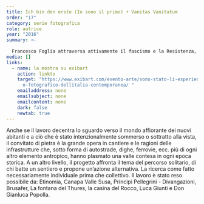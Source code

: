 ```yaml
---
title: Ich bin den erste (Io sono il primo) + Vanitas Vanitatum
order: "17"
category: serie fotografica
role: autrice
year: "2016"
summary: >-
  
  Francesco Foglia attraversa attivamente il fascismo e la Resistenza, sopravvive a due campi di sterminio e opera in due continenti. La sua storia, straordinaria per intensità e contraddizioni, affonda le radici, insieme a molte altre, nell’Ospizio del Moncenisio, fondato da Ludovico il Pio nell’anno 814, poi raso al suolo e sommerso dalle acque del lago artificiale della diga nel 1969. Esempio paradigmatico di pulizia culturale, di cancellazione di un luogo.
media: []
links:
  - name: la mostra su exibart
    action: linkto
    target: "https://www.exibart.com/evento-arte/sono-stato-li-esperienze-di-riliev\
      o-fotografico-dellitalia-contemporanea/ "
    emailaddress: none
    emailsubject: none
    emailcontent: none
    dark: false
    newtab: true
---
```

Anche se il lavoro decentra lo sguardo verso il mondo affiorante dei nuovi abitanti e a ciò che è stato intenzionalmente sommerso o sottratto alla vista, il convitato di pietra è la grande opera in cantiere e le ragioni delle infrastrutture che, sotto forma di autostrade, dighe, ferrovie, ecc. più di ogni altro elemento antropico, hanno plasmato una valle contesa in ogni epoca storica. A un altro livello, il progetto affronta il tema del percorso solitario, di chi batte un sentiero e propone un’azione alternativa. La ricerca come fatto necessariamente individuale prima che collettivo. Il lavoro è stato reso possibile da: Etinomia, Canapa Valle Susa, Principi Pellegrini - Divangazioni, Brusafer, La fontana del Thures, la casina del Rocco, Luca Giunti e Don Gianluca Popolla.
